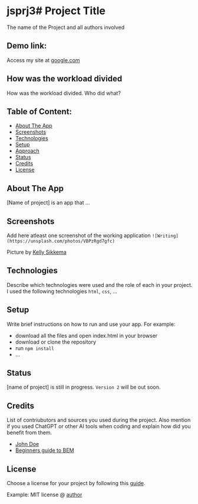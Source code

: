 # jsprj3# Project Title 
The name of the Project and all authors involved

## Demo link:
Access my site at [google.com](https://google.com)

## How was the workload divided
How was the workload divided. Who did what? 



## Table of Content:

- [About The App](#about-the-app)
- [Screenshots](#screenshots)
- [Technologies](#technologies)
- [Setup](#setup)
- [Approach](#approach)
- [Status](#status)
- [Credits](#credits)
- [License](#license)

## About The App
[Name of project] is an app that ...

## Screenshots
Add here atleast one screenshot of the working application 
`![Writing](https://unsplash.com/photos/VBPzRgd7gfc)`

Picture by [Kelly Sikkema](https://unsplash.com/@kellysikkema)

## Technologies
Describe which technologies were used and the role of each in your project. 
I used the following technologies `html`, `css`, ...

## Setup
Write brief instructions on how to run and use your app. For example:
- download all the files and open index.html in your browser
- download or clone the repository
- run `npm install`
- ...

## Status
[name of project] is still in progress. `Version 2` will be out soon.

## Credits
List of contriubutors and sources you used during the project. Also mention if you used ChatGPT or other AI tools when coding and explain how did you benefit from them.
- [John Doe](johndoe.com)
- [Beginners guide to BEM](link-goes-here.com)

## License
Choose a license for your project by following this [guide](https://docs.github.com/en/communities/setting-up-your-project-for-healthy-contributions/adding-a-license-to-a-repository).

Example: MIT license @ [author](author.com)
